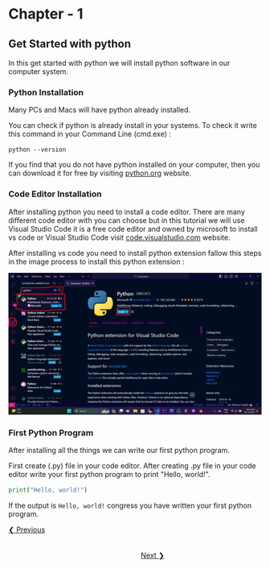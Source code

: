 # Chapter - 1

## Get Started with python

In this get started with python we will install python software in our computer system.

### Python Installation

Many PCs and Macs will have python already installed.

You can check if python is already install in your systems. To check it write this command in your Command Line (cmd.exe) :

```commandline
python --version
```

If you find that you do not have python installed on your computer, then you can download it for free by visiting [python.org](https://www.python.org/downloads/) website.

### Code Editor Installation

After installing python you need to install a code editor. There are many different code editor with you can choose but in this tutorial we will use Visual Studio Code it is a free code editor and owned by microsoft to install vs code or Visual Studio Code visit [code.visualstudio.com](https://code.visualstudio.com/download) website.

After installing vs code you need to install python extension fallow this steps in the image process to install this python extension :

![How to install python extension in vs code](</GitHub using Images/Python extension for Visual Studio Code.png>)

### First Python Program

After installing all the things we can write our first python program.

First create (.py) file in your code editor. After creating .py file in your code editor write your first python program to print "Hello, world!".

```python
print("Hello, world!")
```

If the output is `Hello, world!` congress you have written your first python program.

[❮ Previous](</Python_GitHub/Python_Chapter-0_Introduction/>)
&nbsp;&nbsp;&nbsp;&nbsp;&nbsp;&nbsp;&nbsp;&nbsp;&nbsp;&nbsp;&nbsp;&nbsp;&nbsp;&nbsp;&nbsp;&nbsp;&nbsp;&nbsp;&nbsp;&nbsp;&nbsp;&nbsp;&nbsp;&nbsp;&nbsp;&nbsp;&nbsp;&nbsp;&nbsp;&nbsp;&nbsp;&nbsp;&nbsp;&nbsp;&nbsp;&nbsp;&nbsp;&nbsp;&nbsp;&nbsp;&nbsp;&nbsp;&nbsp;&nbsp;&nbsp;&nbsp;&nbsp;&nbsp;&nbsp;&nbsp;&nbsp;&nbsp;&nbsp;&nbsp;&nbsp;&nbsp;&nbsp;&nbsp;&nbsp;&nbsp;&nbsp;&nbsp;&nbsp;&nbsp;&nbsp;&nbsp;&nbsp;&nbsp;&nbsp;&nbsp;&nbsp;&nbsp;&nbsp;&nbsp;&nbsp;&nbsp;&nbsp;&nbsp;&nbsp;&nbsp;&nbsp;&nbsp;&nbsp;&nbsp;&nbsp;&nbsp;&nbsp;&nbsp;&nbsp;&nbsp;&nbsp;&nbsp;&nbsp;&nbsp;&nbsp;&nbsp;&nbsp;&nbsp;&nbsp;&nbsp;&nbsp;&nbsp;&nbsp;&nbsp;&nbsp;&nbsp;&nbsp;&nbsp;&nbsp;&nbsp;&nbsp;&nbsp;&nbsp;&nbsp;&nbsp;&nbsp;&nbsp;&nbsp;&nbsp;&nbsp;&nbsp;&nbsp;&nbsp;&nbsp;&nbsp;&nbsp;&nbsp;&nbsp;&nbsp;&nbsp;&nbsp;&nbsp;&nbsp;&nbsp;&nbsp;&nbsp;&nbsp;&nbsp;&nbsp;&nbsp;&nbsp;&nbsp;&nbsp;&nbsp;&nbsp;&nbsp;&nbsp;&nbsp;&nbsp;&nbsp;&nbsp;&nbsp;&nbsp;&nbsp;&nbsp;&nbsp;&nbsp;&nbsp;&nbsp;&nbsp;&nbsp;&nbsp;&nbsp;&nbsp;&nbsp;&nbsp;&nbsp;&nbsp;&nbsp;&nbsp;&nbsp;&nbsp;&nbsp;&nbsp;&nbsp;&nbsp;&nbsp;&nbsp;&nbsp;&nbsp;&nbsp;&nbsp;&nbsp;&nbsp;&nbsp;&nbsp;&nbsp;&nbsp;&nbsp;&nbsp;&nbsp;&nbsp;&nbsp;&nbsp;&nbsp;&nbsp;&nbsp;&nbsp;&nbsp;&nbsp;&nbsp;&nbsp;&nbsp;&nbsp;&nbsp;&nbsp;&nbsp;&nbsp;&nbsp;&nbsp;&nbsp;&nbsp;&nbsp;&nbsp;&nbsp;&nbsp;&nbsp;&nbsp;&nbsp;&nbsp;&nbsp;&nbsp;&nbsp;&nbsp;&nbsp;&nbsp;&nbsp;&nbsp;&nbsp;&nbsp;&nbsp;&nbsp;&nbsp;&nbsp;&nbsp;&nbsp;&nbsp;&nbsp;&nbsp;&nbsp;&nbsp;&nbsp;&nbsp;&nbsp;&nbsp;&nbsp;&nbsp;&nbsp;&nbsp;&nbsp;&nbsp;&nbsp;&nbsp;&nbsp;&nbsp;&nbsp;&nbsp;&nbsp;&nbsp;&nbsp;&nbsp;&nbsp;&nbsp;&nbsp;&nbsp;&nbsp;&nbsp;&nbsp;&nbsp;&nbsp;&nbsp;&nbsp;&nbsp;&nbsp;&nbsp;&nbsp;&nbsp;&nbsp;&nbsp;&nbsp;&nbsp;&nbsp;&nbsp;&nbsp;&nbsp;&nbsp;&nbsp;&nbsp;&nbsp;&nbsp;&nbsp;&nbsp;&nbsp;&nbsp;&nbsp;&nbsp;&nbsp;&nbsp;&nbsp;&nbsp;&nbsp;&nbsp;&nbsp;&nbsp;&nbsp;&nbsp;&nbsp;&nbsp;&nbsp;&nbsp;&nbsp;&nbsp;&nbsp;&nbsp;&nbsp;&nbsp;&nbsp;&nbsp;&nbsp;&nbsp;&nbsp;&nbsp;
[Next ❯](</Python_GitHub/Python_Chapter-2_Data_Types/>)

